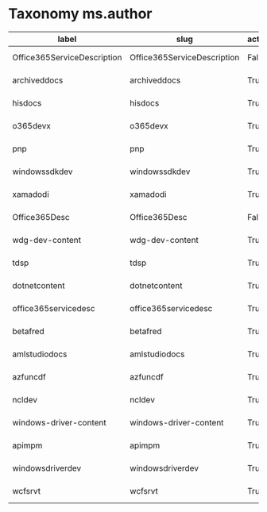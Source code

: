 # Taxonomy ms.author

|label                          |slug                           |active   |updatedAt              |createdAt              |updatedBy                                                   |
|-------------------------------|-------------------------------|---------|-----------------------|-----------------------|------------------------------------------------------------|
|  Office365ServiceDescription  |  Office365ServiceDescription  |  False  |  2020/08/28 22:54:29  |  2020/08/28 22:54:29  |  https://microsoft-devrel.poolparty.biz/user/dana.bublitz  |
|  archiveddocs                 |  archiveddocs                 |  True   |  2020/08/28 22:54:29  |  2020/08/28 22:54:29  |  https://microsoft-devrel.poolparty.biz/user/dana.bublitz  |
|  hisdocs                      |  hisdocs                      |  True   |  2020/08/28 22:54:29  |  2020/08/28 22:54:29  |  https://microsoft-devrel.poolparty.biz/user/dana.bublitz  |
|  o365devx                     |  o365devx                     |  True   |  2020/08/28 22:54:29  |  2020/08/28 22:54:29  |  https://microsoft-devrel.poolparty.biz/user/dana.bublitz  |
|  pnp                          |  pnp                          |  True   |  2020/08/28 22:54:29  |  2020/08/28 22:54:29  |  https://microsoft-devrel.poolparty.biz/user/dana.bublitz  |
|  windowssdkdev                |  windowssdkdev                |  True   |  2020/08/28 22:54:29  |  2020/08/28 22:54:29  |  https://microsoft-devrel.poolparty.biz/user/dana.bublitz  |
|  xamadodi                     |  xamadodi                     |  True   |  2020/08/28 22:54:29  |  2020/08/28 22:54:29  |  https://microsoft-devrel.poolparty.biz/user/dana.bublitz  |
|  Office365Desc                |  Office365Desc                |  False  |  2020/08/28 22:54:29  |  2020/08/28 22:54:29  |  https://microsoft-devrel.poolparty.biz/user/dana.bublitz  |
|  wdg-dev-content              |  wdg-dev-content              |  True   |  2020/08/28 22:54:29  |  2020/08/28 22:54:29  |  https://microsoft-devrel.poolparty.biz/user/dana.bublitz  |
|  tdsp                         |  tdsp                         |  True   |  2020/08/28 22:54:29  |  2020/08/28 22:54:29  |  https://microsoft-devrel.poolparty.biz/user/dana.bublitz  |
|  dotnetcontent                |  dotnetcontent                |  True   |  2020/08/28 22:54:29  |  2020/08/28 22:54:29  |  https://microsoft-devrel.poolparty.biz/user/dana.bublitz  |
|  office365servicedesc         |  office365servicedesc         |  True   |  2020/08/28 22:54:29  |  2020/08/28 22:54:29  |  https://microsoft-devrel.poolparty.biz/user/dana.bublitz  |
|  betafred                     |  betafred                     |  True   |  2020/08/28 22:54:29  |  2020/08/28 22:54:29  |  https://microsoft-devrel.poolparty.biz/user/dana.bublitz  |
|  amlstudiodocs                |  amlstudiodocs                |  True   |  2020/08/28 22:54:29  |  2020/08/28 22:54:29  |  https://microsoft-devrel.poolparty.biz/user/dana.bublitz  |
|  azfuncdf                     |  azfuncdf                     |  True   |  2020/08/28 22:54:29  |  2020/08/28 22:54:29  |  https://microsoft-devrel.poolparty.biz/user/dana.bublitz  |
|  ncldev                       |  ncldev                       |  True   |  2020/08/28 22:54:29  |  2020/08/28 22:54:29  |  https://microsoft-devrel.poolparty.biz/user/dana.bublitz  |
|  windows-driver-content       |  windows-driver-content       |  True   |  2020/08/28 22:54:29  |  2020/08/28 22:54:29  |  https://microsoft-devrel.poolparty.biz/user/dana.bublitz  |
|  apimpm                       |  apimpm                       |  True   |  2020/08/28 22:54:29  |  2020/08/28 22:54:29  |  https://microsoft-devrel.poolparty.biz/user/dana.bublitz  |
|  windowsdriverdev             |  windowsdriverdev             |  True   |  2020/08/28 22:54:29  |  2020/08/28 22:54:29  |  https://microsoft-devrel.poolparty.biz/user/dana.bublitz  |
|  wcfsrvt                      |  wcfsrvt                      |  True   |  2020/08/28 22:54:29  |  2020/08/28 22:54:29  |  https://microsoft-devrel.poolparty.biz/user/dana.bublitz  |
